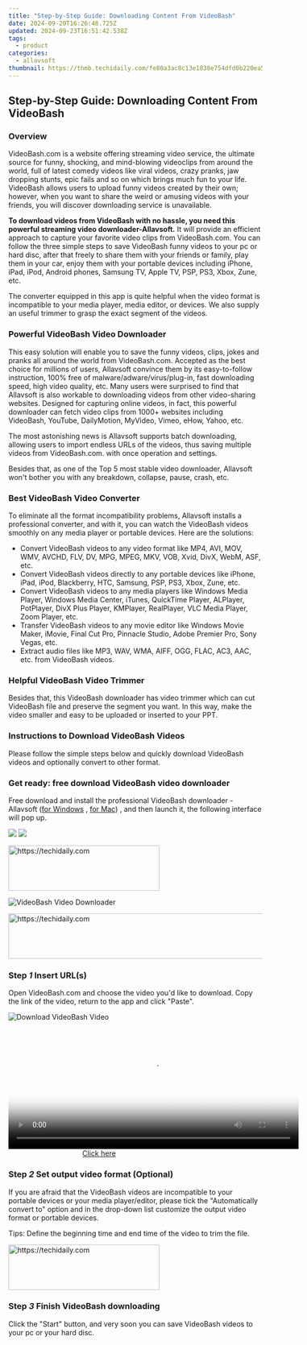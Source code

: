 ```yaml
---
title: "Step-by-Step Guide: Downloading Content From VideoBash"
date: 2024-09-20T16:26:48.725Z
updated: 2024-09-23T16:51:42.538Z
tags:
  - product
categories:
  - allavsoft
thumbnail: https://thmb.techidaily.com/fe80a3ac8c13e1838e754dfd0b220ea591dc82f5debc2a4e7c75f671463eb2ab.jpg
---
```


## Step-by-Step Guide: Downloading Content From VideoBash

### Overview

VideoBash.com is a website offering streaming video service, the ultimate source for funny, shocking, and mind-blowing videoclips from around the world, full of latest comedy videos like viral videos, crazy pranks, jaw dropping stunts, epic fails and so on which brings much fun to your life. VideoBash allows users to upload funny videos created by their own; however, when you want to share the weird or amusing videos with your friends, you will discover downloading service is unavailable.

**To download videos from VideoBash with no hassle, you need this powerful streaming video downloader-Allavsoft.** It will provide an efficient approach to capture your favorite video clips from VideoBash.com. You can follow the three simple steps to save VideoBash funny videos to your pc or hard disc, after that freely to share them with your friends or family, play them in your car, enjoy them with your portable devices including iPhone, iPad, iPod, Android phones, Samsung TV, Apple TV, PSP, PS3, Xbox, Zune, etc.

The converter equipped in this app is quite helpful when the video format is incompatible to your media player, media editor, or devices. We also supply an useful trimmer to grasp the exact segment of the videos.

### Powerful VideoBash Video Downloader

This easy solution will enable you to save the funny videos, clips, jokes and pranks all around the world from VideoBash.com. Accepted as the best choice for millions of users, Allavsoft convince them by its easy-to-follow instruction, 100% free of malware/adware/virus/plug-in, fast downloading speed, high video quality, etc. Many users were surprised to find that Allavsoft is also workable to downloading videos from other video-sharing websites. Designed for capturing online videos, in fact, this powerful downloader can fetch video clips from 1000+ websites including VideoBash, YouTube, DailyMotion, MyVideo, Vimeo, eHow, Yahoo, etc.

The most astonishing news is Allavsoft supports batch downloading, allowing users to import endless URLs of the videos, thus saving multiple videos from VideoBash.com. with once operation and settings.

Besides that, as one of the Top 5 most stable video downloader, Allavsoft won't bother you with any breakdown, collapse, pause, crash, etc.

### Best VideoBash Video Converter

To eliminate all the format incompatibility problems, Allavsoft installs a professional converter, and with it, you can watch the VideoBash videos smoothly on any media player or portable devices. Here are the solutions:

* Convert VideoBash videos to any video format like MP4, AVI, MOV, WMV, AVCHD, FLV, DV, MPG, MPEG, MKV, VOB, Xvid, DivX, WebM, ASF, etc.
* Convert VideoBash videos directly to any portable devices like iPhone, iPad, iPod, Blackberry, HTC, Samsung, PSP, PS3, Xbox, Zune, etc.
* Convert VideoBash videos to any media players like Windows Media Player, Windows Media Center, iTunes, QuickTime Player, ALPlayer, PotPlayer, DivX Plus Player, KMPlayer, RealPlayer, VLC Media Player, Zoom Player, etc.
* Transfer VideoBash videos to any movie editor like Windows Movie Maker, iMovie, Final Cut Pro, Pinnacle Studio, Adobe Premier Pro, Sony Vegas, etc.
* Extract audio files like MP3, WAV, WMA, AIFF, OGG, FLAC, AC3, AAC, etc. from VideoBash videos.

### Helpful VideoBash Video Trimmer

Besides that, this VideoBash downloader has video trimmer which can cut VideoBash file and preserve the segment you want. In this way, make the video smaller and easy to be uploaded or inserted to your PPT.

### Instructions to Download VideoBash Videos

Please follow the simple steps below and quickly download VideoBash videos and optionally convert to other format.

### Get ready: free download VideoBash video downloader

Free download and install the professional VideoBash downloader - Allavsoft ([for Windows](https://tools.techidaily.com/allavsoft/products/) , [for Mac](https://tools.techidaily.com/allavsoft/products/)) , and then launch it, the following interface will pop up.

[![](https://www.allavsoft.com/how-to/../images/how-to/free-download-win.jpg)](https://tools.techidaily.com/allavsoft/products/) [![](https://www.allavsoft.com/how-to/../images/how-to/free-download-mac.jpg)](https://tools.techidaily.com/allavsoft/products/)

<!-- affiliate ads begin -->
<a href="https://aligracehair.sjv.io/c/5597632/1997643/19272" target="_top" id="1997643">
  <img src="//a.impactradius-go.com/display-ad/19272-1997643" border="0" alt="https://techidaily.com" width="300" height="90"/>
</a>
<img height="0" width="0" src="https://aligracehair.sjv.io/i/5597632/1997643/19272" style="position:absolute;visibility:hidden;" border="0" />
<!-- affiliate ads end -->

![VideoBash Video Downloader](https://www.allavsoft.com/how-to/../images/allavsoft/screen-shot-600.jpg)

<!-- affiliate ads begin -->
<a href="https://appsumo.8odi.net/c/5597632/2094422/7443" target="_top" id="2094422">
  <img src="//a.impactradius-go.com/display-ad/7443-2094422" border="0" alt="https://techidaily.com" width="728" height="90"/>
</a>
<img height="0" width="0" src="https://appsumo.8odi.net/i/5597632/2094422/7443" style="position:absolute;visibility:hidden;" border="0" />
<!-- affiliate ads end -->

### Step _1_ Insert URL(s)

Open VideoBash.com and choose the video you'd like to download. Copy the link of the video, return to the app and click "Paste".

![Download VideoBash Video](https://www.allavsoft.com/how-to/../images/how-to/twitch-video-download/download-twitch-video.jpg)

<!-- affiliate ads begin -->
<span id="1983551">
					<video width="576" height="240" style="cursor:pointer"
           poster="//a.impactradius-go.com/display-clicktoplayimage/1983551.png"
           onclick="if(!this.playClicked){this.play();this.setAttribute('controls',true);this.playClicked=true;}">
	   <source src="//a.impactradius-go.com/display-ad/22993-1983551">
	   <img src="//a.impactradius-go.com/display-clicktoplayimage/1983551.png" style="border: none; height: 100%; width: 100%; object-fit: contain">
	</video>
	<div style="width:360px;text-align:center"><a href="javascript:window.open(decodeURIComponent('https%3A%2F%2Fhomestyler.sjv.io%2Fc%2F5597632%2F1983551%2F22993'), '_blank');void(0);">Click here</a></div>
</span>
<img height="0" width="0" src="https://imp.pxf.io/i/5597632/1983551/22993" style="position:absolute;visibility:hidden;" border="0" />
<!-- affiliate ads end -->

### Step _2_ Set output video format (Optional)

If you are afraid that the VideoBash videos are incompatible to your portable devices or your media player/editor, please tick the "Automatically convert to" option and in the drop-down list customize the output video format or portable devices.

Tips: Define the beginning time and end time of the video to trim the file.

<!-- affiliate ads begin -->
<a href="https://aligracehair.sjv.io/c/5597632/1925468/19272" target="_top" id="1925468">
  <img src="//a.impactradius-go.com/display-ad/19272-1925468" border="0" alt="https://techidaily.com" width="300" height="90"/>
</a>
<img height="0" width="0" src="https://aligracehair.sjv.io/i/5597632/1925468/19272" style="position:absolute;visibility:hidden;" border="0" />
<!-- affiliate ads end -->

### Step _3_ Finish VideoBash downloading

Click the "Start" button, and very soon you can save VideoBash videos to your pc or your hard disc.

<ins class="adsbygoogle"
     style="display:block"
     data-ad-format="autorelaxed"
     data-ad-client="ca-pub-7571918770474297"
     data-ad-slot="1223367746"></ins>

<ins class="adsbygoogle"
     style="display:block"
     data-ad-client="ca-pub-7571918770474297"
     data-ad-slot="8358498916"
     data-ad-format="auto"
     data-full-width-responsive="true"></ins>



